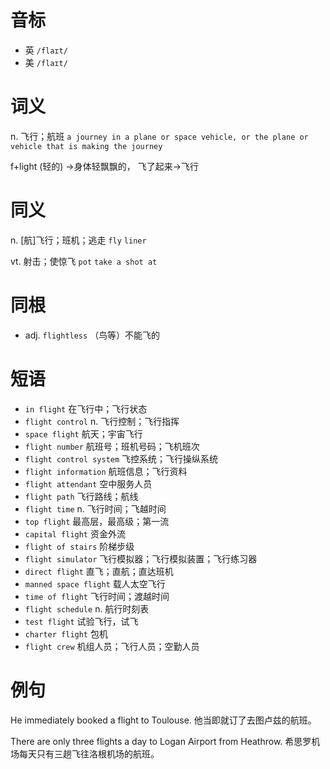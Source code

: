 # 音标

- 英 `/flaɪt/`
- 美 `/flaɪt/`

# 词义

n. 飞行；航班
`a journey in a plane or space vehicle, or the plane or vehicle that is making the journey`



f+light (轻的) →身体轻飘飘的， 飞了起来→飞行

# 同义

n. [航]飞行；班机；逃走
`fly` `liner`

vt. 射击；使惊飞
`pot` `take a shot at`

# 同根

- adj. `flightless` （鸟等）不能飞的

# 短语

- `in flight` 在飞行中；飞行状态
- `flight control` n. 飞行控制；飞行指挥
- `space flight` 航天；宇宙飞行
- `flight number` 航班号；班机号码；飞机班次
- `flight control system` 飞控系统；飞行操纵系统
- `flight information` 航班信息；飞行资料
- `flight attendant` 空中服务人员
- `flight path` 飞行路线；航线
- `flight time` n. 飞行时间；飞越时间
- `top flight` 最高层，最高级；第一流
- `capital flight` 资金外流
- `flight of stairs` 阶梯步级
- `flight simulator` 飞行模拟器；飞行模拟装置；飞行练习器
- `direct flight` 直飞；直航；直达班机
- `manned space flight` 载人太空飞行
- `time of flight` 飞行时间；渡越时间
- `flight schedule` n. 航行时刻表
- `test flight` 试验飞行，试飞
- `charter flight` 包机
- `flight crew` 机组人员；飞行人员；空勤人员

# 例句

He immediately booked a flight to Toulouse.
他当即就订了去图卢兹的航班。

There are only three flights a day to Logan Airport from Heathrow.
希思罗机场每天只有三趟飞往洛根机场的航班。


